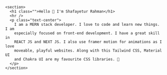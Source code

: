  <style>
      @import url('https://fonts.googleapis.com/css2?family=Lora:wght@400;500&family=Playfair+Display:ital,wght@0,500;0,600;0,700;1,400;1,600&display=swap');
      hr {
        margin: 20px 0;
      }
      body {
        font-family: 'Playfair Display', serif;
      }
      .font-secondary {
        font-family: 'Lora', serif;
      }
      h1 {
        text-align: center;
        font-size: 40px;
      }
      .text-center {
        text-align: center;
      }
    </style>
    <section>
      <h1 class="">Hello 👋 I'm Shafayetur Rahman</h1>
      <hr />
      <p class="text-center">
        I am a MERN stack developer. I love to code and learn new things. I am
        especially focused on front-end development. I have a great skill in
        REACT JS and NEXT JS. I also use framer motion for animations as I love
        moveable, playful websites. Along with this Tailwind CSS, Material UI
        and Chakra UI are my favourite CSS libraries. 🚀
      </p>
    </section>
